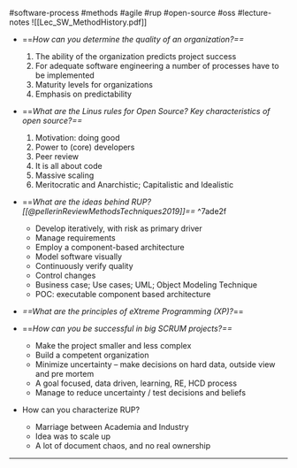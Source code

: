 #software-process #methods #agile #rup #open-source #oss #lecture-notes
![[Lec_SW_MethodHistory.pdf]]
- ==*How can you determine the quality of an organization?==*
	1. The ability of the organization predicts project success  
	2. For adequate software engineering a number of processes have to be implemented  
	3. Maturity levels for organizations  
	4. Emphasis on predictability
- ==*What are the Linus rules for Open Source? Key characteristics of open source?==*
	1. Motivation: doing good  
	2. Power to (core) developers  
	3. Peer review  
	4. It is all about code  
	5. Massive scaling  
	6. Meritocratic and Anarchistic; Capitalistic and Idealistic
- ==*What are the ideas behind RUP? [[@pellerinReviewMethodsTechniques2019]]==* ^7ade2f
	- Develop iteratively, with risk as primary driver  
	- Manage requirements  
	- Employ a component-based architecture  
	- Model software visually  
	- Continuously verify quality  
	- Control changes  
	- Business case; Use cases; UML; Object Modeling Technique  
	- POC: executable component based architecture
- *==What are the principles of eXtreme Programming (XP)?*==

- ==*How can you be successful in big SCRUM projects?==*
	- Make the project smaller and less complex
	- Build a competent organization
	- Minimize uncertainty – make decisions on hard data, outside view and pre mortem
	- A goal focused, data driven, learning, RE, HCD process
	- Manage to reduce uncertainty / test decisions and beliefs
- How can you characterize RUP?
	- Marriage between Academia and Industry
	- Idea was to scale up 
	- A lot of document chaos, and no real ownership

--- 


